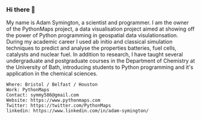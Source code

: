 ### Hi there 👋

My name is Adam Symington, a scientist and programmer. I am the owner of the PythonMaps project, a data visualisation project aimed at showing off the power of Python programming in geospatial data visulationsation. 
During my academic career I used ab initio and classical simulation techniques to predict and analyse the properties batteries, fuel cells, catalysts and nuclear fuel. In addition to research, I have taught several undergraduate and postgraduate courses in the Department of Chemistry at the University of Bath, introducing students to Python programming and it's application in the chemical sciences.

    Where: Bristol / Belfast / Houston
    Work: PythonMaps
    Contact: symmy586@gmail.com
    Website: https://www.pythonmaps.com
    Twitter: https://twitter.com/PythonMaps
    linkedin: https://www.linkedin.com/in/adam-symington/
